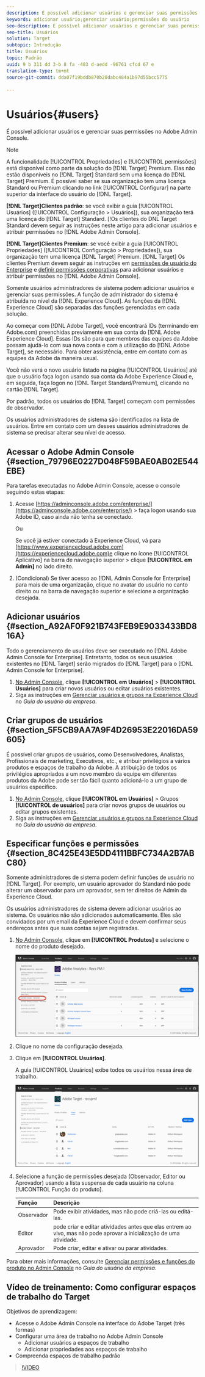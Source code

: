 ```yaml
---
description: É possível adicionar usuários e gerenciar suas permissões no Adobe Admin Console.
keywords: adicionar usuário;gerenciar usuário;permissões do usuário
seo-description: É possível adicionar usuários e gerenciar suas permissões no Adobe Admin Console.
seo-title: Usuários
solution: Target
subtopic: Introdução
title: Usuários
topic: Padrão
uuid: 9 b 311 dd 3-b 8 fa -483 d-aedd -96761 cfcd 67 e
translation-type: tm+mt
source-git-commit: dda07f19bddb870b20dabc484a1b97d55bcc5775

---
```



# Usuários{#users}

É possível adicionar usuários e gerenciar suas permissões no Adobe Admin Console.

>[!NOTE]
>
>A funcionalidade [!UICONTROL Propriedades] e [!UICONTROL permissões] está disponível como parte da solução do [!DNL Target] Premium. Elas não estão disponíveis no [!DNL Target] Standard sem uma licença do [!DNL Target] Premium.
>É possível saber se sua organização tem uma licença Standard ou Premium clicando no link [!UICONTROL Configurar] na parte superior da interface do usuário do [!DNL Target].
>
>**[!DNL Target]Clientes padrão**: se você exibir a guia [!UICONTROL Usuários] ([!UICONTROL Configuração &gt; Usuários]), sua organização terá uma licença do [!DNL Target] Standard. [!Os clientes do DNL Target Standard devem seguir as instruções neste artigo para adicionar usuários e atribuir permissões no [!DNL Adobe Admin Console].
>
>**[!DNL Target]Clientes Premium**: se você exibir a guia [!UICONTROL Propriedades] ([!UICONTROL Configuração &gt; Propriedades]), sua organização tem uma licença [!DNL Target] Premium. [!DNL Target] Os clientes Premium devem seguir as instruções em [permissões de usuário do Enterprise](/help/administrating-target/c-user-management/property-channel/property-channel.md) e [definir permissões corporativas](/help/administrating-target/c-user-management/property-channel/properties-overview.md) para adicionar usuários e atribuir permissões no [!DNL Adobe Admin Console].

Somente usuários administradores de sistema podem adicionar usuários e gerenciar suas permissões. A função de administrador do sistema é atribuída no nível da [!DNL Experience Cloud]. As funções da [!DNL Experience Cloud] são separadas das funções gerenciadas em cada solução.

Ao começar com [!DNL Adobe Target], você encontrará IDs (terminando em Adobe.com) preenchidas previamente em sua conta do [!DNL Adobe Experience Cloud]. Essas IDs são para que membros das equipes da Adobe possam ajudá-lo com sua nova conta e com a utilização do [!DNL Adobe Target], se necessário. Para obter assistência, entre em contato com as equipes da Adobe da maneira usual.

Você não verá o novo usuário listado na página [!UICONTROL Usuários] até que o usuário faça logon usando sua conta da Adobe Experience Cloud e, em seguida, faça logon no [!DNL Target Standard/Premium], clicando no cartão [!DNL Target].

Por padrão, todos os usuários do [!DNL Target] começam com permissões de observador.

Os usuários administradores de sistema são identificados na lista de usuários. Entre em contato com um desses usuários administradores de sistema se precisar alterar seu nível de acesso.

## Acessar o Adobe Admin Console {#section_79796E0227D048F59BAE0AB02E544EBE}

Para tarefas executadas no Adobe Admin Console, acesse o console seguindo estas etapas:

1. Acesse [https://adminconsole.adobe.com/enterprise/](https://adminconsole.adobe.com/enterprise/) &gt; faça logon usando sua Adobe ID, caso ainda não tenha se conectado.

   Ou

   Se você já estiver conectado à Experience Cloud, vá para [https://www.experiencecloud.adobe.com](https://experiencecloud.adobe.com)e clique no ícone [!UICONTROL Aplicativo] na barra de navegação superior &gt; clique **[!UICONTROL em Admin]** no lado direito.

1. (Condicional) Se tiver acesso ao [!DNL Admin Console for Enterprise] para mais de uma organização, clique no avatar do usuário no canto direito ou na barra de navegação superior e selecione a organização desejada.

## Adicionar usuários {#section_A92AF0F921B743FEB9E9033433BD816A}

Todo o gerenciamento de usuários deve ser executado no [!DNL Adobe Admin Console for Enterprise]. Entretanto, todos os seus usuários existentes no [!DNL Target] serão migrados do [!DNL Target] para o [!DNL Admin Console for Enterprise].

1. [No Admin Console](../../../administrating-target/c-user-management/c-user-management/user-management.md#section_79796E0227D048F59BAE0AB02E544EBE), clique **[!UICONTROL em Usuários]** &gt; **[!UICONTROL Usuários]** para criar novos usuários ou editar usuários existentes.
1. Siga as instruções em [Gerenciar usuários e grupos na Experience Cloud](https://helpx.adobe.com/enterprise/help/users.html) no *Guia do usuário da empresa*.

## Criar grupos de usuários {#section_5F5CB9AA7A9F4D26953E22016DA59605}

É possível criar grupos de usuários, como Desenvolvedores, Analistas, Profissionais de marketing, Executivos, etc., e atribuir privilégios a vários produtos e espaços de trabalho da Adobe. A atribuição de todos os privilégios apropriados a um novo membro da equipe em diferentes produtos da Adobe pode ser tão fácil quanto adicioná-lo a um grupo de usuários específico.

1. [No Admin Console](../../../administrating-target/c-user-management/c-user-management/user-management.md#section_79796E0227D048F59BAE0AB02E544EBE), clique **[!UICONTROL em Usuários]** &gt; Grupos **[!UICONTROL de usuários]** para criar novos grupos de usuários ou editar grupos existentes.
1. Siga as instruções em [Gerenciar usuários e grupos na Experience Cloud](https://helpx.adobe.com/enterprise/help/users.html) no *Guia do usuário da empresa*.

## Especificar funções e permissões {#section_8C425E43E5DD4111BBFC734A2B7ABC80}

Somente administradores de sistema podem definir funções de usuário no [!DNL Target]. Por exemplo, um usuário aprovador do Standard não pode alterar um observador para um aprovador, sem ter direitos de Admin da Experience Cloud.

Os usuários administradores de sistema devem adicionar usuários ao sistema. Os usuários não são adicionados automaticamente. Eles são convidados por um email da Experience Cloud e devem confirmar seus endereços antes que suas contas sejam registradas.

1. [No Admin Console](../../../administrating-target/c-user-management/c-user-management/user-management.md#section_79796E0227D048F59BAE0AB02E544EBE), clique em **[!UICONTROL Produtos]** e selecione o nome do produto desejado.

   ![Guia Produtos](/help/administrating-target/c-user-management/c-user-management/assets/workspace-new.png)

1. Clique no nome da configuração desejada.
1. Clique em **[!UICONTROL Usuários]**.

   A guia [!UICONTROL Usuários] exibe todos os usuários nessa área de trabalho.

   ![usuários de configuração](/help/administrating-target/c-user-management/c-user-management/assets/configuration_users-new.png)

1. Selecione a função de permissões desejada (Observador, Editor ou Aprovador) usando a lista suspensa de cada usuário na coluna [!UICONTROL Função do produto].

   | Função | Descrição |
   |--- |--- |
   | Observador | Pode exibir atividades, mas não pode criá-las ou editá-las. |
   | Editor | pode criar e editar atividades antes que elas entrem ao vivo, mas não pode aprovar a inicialização de uma atividade. |
   | Aprovador | Pode criar, editar e ativar ou parar atividades. |

Para obter mais informações, consulte [Gerenciar permissões e funções do produto no Admin Console](https://helpx.adobe.com/enterprise/help/manage-permissions-and-roles.html) no *Guia do usuário da empresa*.

## Vídeo de treinamento: Como configurar espaços de trabalho do Target

Objetivos de aprendizagem:

* Acesse o Adobe Admin Console na interface do Adobe Target (três formas)
* Configurar uma área de trabalho no Adobe Admin Console
   * Adicionar usuários a espaços de trabalho
   * Adicionar propriedades aos espaços de trabalho
* Compreenda espaços de trabalho padrão

>[!VIDEO](https://video.tv.adobe.com/v/19463/)
